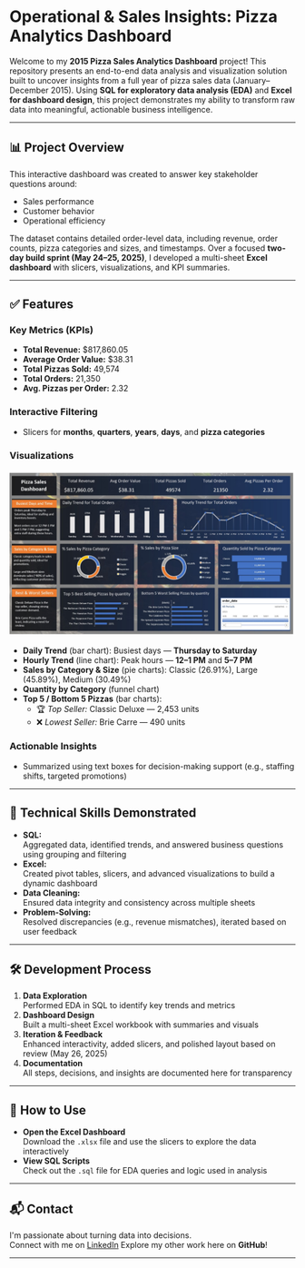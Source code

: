 # Operational & Sales Insights: Pizza Analytics Dashboard

Welcome to my **2015 Pizza Sales Analytics Dashboard** project! This repository presents an end-to-end data analysis and visualization solution built to uncover insights from a full year of pizza sales data (January–December 2015). Using **SQL for exploratory data analysis (EDA)** and **Excel for dashboard design**, this project demonstrates my ability to transform raw data into meaningful, actionable business intelligence.

---

## 📊 Project Overview

This interactive dashboard was created to answer key stakeholder questions around:

- Sales performance  
- Customer behavior  
- Operational efficiency

The dataset contains detailed order-level data, including revenue, order counts, pizza categories and sizes, and timestamps. Over a focused **two-day build sprint (May 24–25, 2025)**, I developed a multi-sheet **Excel dashboard** with slicers, visualizations, and KPI summaries.

---

## ✅ Features

### Key Metrics (KPIs)

- **Total Revenue:** $817,860.05  
- **Average Order Value:** $38.31  
- **Total Pizzas Sold:** 49,574  
- **Total Orders:** 21,350  
- **Avg. Pizzas per Order:** 2.32  

### Interactive Filtering

- Slicers for **months**, **quarters**, **years**, **days**, and **pizza categories**

### Visualizations

![Dashboard Screenshot](https://github.com/vijaykumar1799/Pizzaria-Store-Sales-Analysis-Dashboard/blob/main/dashboard.jpg)

- **Daily Trend** (bar chart): Busiest days — **Thursday to Saturday**
- **Hourly Trend** (line chart): Peak hours — **12–1 PM** and **5–7 PM**
- **Sales by Category & Size** (pie charts): Classic (26.91%), Large (45.89%), Medium (30.49%)
- **Quantity by Category** (funnel chart)  
- **Top 5 / Bottom 5 Pizzas** (bar charts):  
  - 🏆 *Top Seller:* Classic Deluxe — 2,453 units  
  - ❌ *Lowest Seller:* Brie Carre — 490 units

### Actionable Insights

- Summarized using text boxes for decision-making support (e.g., staffing shifts, targeted promotions)

---

## 🧠 Technical Skills Demonstrated

- **SQL:**  
  Aggregated data, identified trends, and answered business questions using grouping and filtering
- **Excel:**  
  Created pivot tables, slicers, and advanced visualizations to build a dynamic dashboard
- **Data Cleaning:**  
  Ensured data integrity and consistency across multiple sheets
- **Problem-Solving:**  
  Resolved discrepancies (e.g., revenue mismatches), iterated based on user feedback

---

## 🛠️ Development Process

1. **Data Exploration**  
   Performed EDA in SQL to identify key trends and metrics  
2. **Dashboard Design**  
   Built a multi-sheet Excel workbook with summaries and visuals  
3. **Iteration & Feedback**  
   Enhanced interactivity, added slicers, and polished layout based on review (May 26, 2025)  
4. **Documentation**  
   All steps, decisions, and insights are documented here for transparency

---

## 📂 How to Use

- **Open the Excel Dashboard**  
  Download the `.xlsx` file and use the slicers to explore the data interactively
- **View SQL Scripts**  
  Check out the `.sql` file for EDA queries and logic used in analysis

---

## 📬 Contact

I'm passionate about turning data into decisions.  
Connect with me on [LinkedIn](https://www.linkedin.com/in/vijaykumar1997/) 
Explore my other work here on **GitHub**!

---

